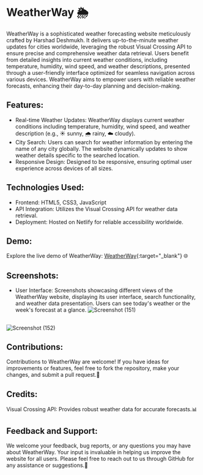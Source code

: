 # WeatherWay 🌦️
WeatherWay is a sophisticated weather forecasting website meticulously crafted by Harshad Deshmukh. It delivers up-to-the-minute weather updates for cities worldwide, leveraging the robust Visual Crossing API to ensure precise and comprehensive weather data retrieval. Users benefit from detailed insights into current weather conditions, including temperature, humidity, wind speed, and weather descriptions, presented through a user-friendly interface optimized for seamless navigation across various devices. WeatherWay aims to empower users with reliable weather forecasts, enhancing their day-to-day planning and decision-making.

## Features:
- Real-time Weather Updates: WeatherWay displays current weather conditions including temperature, humidity, wind speed, and weather description (e.g., ☀️ sunny, 🌧️ rainy, ☁️ cloudy).
- City Search: Users can search for weather information by entering the name of any city globally. The website dynamically updates to show weather details specific to the searched location.
- Responsive Design: Designed to be responsive, ensuring optimal user experience across devices of all sizes.

## Technologies Used:
- Frontend: HTML5, CSS3, JavaScript
- API Integration: Utilizes the Visual Crossing API for weather data retrieval.
- Deployment: Hosted on Netlify for reliable accessibility worldwide.

## Demo:
Explore the live demo of WeatherWay: [WeatherWay](https://weather-way.netlify.app/){:target="_blank"} 🌐


## Screenshots:
- User Interface: Screenshots showcasing different views of the WeatherWay website, displaying its user interface, search functionality, and weather data presentation. Users can see today's weather or the week's forecast at a glance.
![Screenshot (151)](https://github.com/user-attachments/assets/7fb08ba9-6ad3-4559-ad0c-3292037adca5)

## 
![Screenshot (152)](https://github.com/user-attachments/assets/635119f7-cf7e-4e02-a217-68c895972592)


## Contributions:
Contributions to WeatherWay are welcome! If you have ideas for improvements or features, feel free to fork the repository, make your changes, and submit a pull request.🚀

## Credits:
Visual Crossing API: Provides robust weather data for accurate forecasts.📊

## Feedback and Support:
We welcome your feedback, bug reports, or any questions you may have about WeatherWay. Your input is invaluable in helping us improve the website for all users. Please feel free to reach out to us through GitHub for any assistance or suggestions.📧
